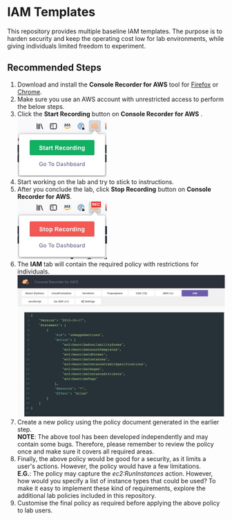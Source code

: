 # IAM Templates

This repository provides multiple baseline IAM templates.
The purpose is to harden security and keep the operating cost low for lab environments, while giving individuals limited freedom to experiment.

## Recommended Steps

1. Download and install the **Console Recorder for AWS** tool for [Firefox](https://addons.mozilla.org/en-US/firefox/addon/console-recorder/) or [Chrome](https://chrome.google.com/webstore/detail/console-recorder-for-aws/ganlhgooidfbijjidcpkeaohjnkeicba?hl=en).
2. Make sure you use an AWS account with unrestricted access to perform the below steps.
3. Click the **Start Recording** button on **Console Recorder for AWS** . </br> ![StartRecording](images/StartRecording.jpg)
4. Start working on the lab and try to stick to instructions.
5. After you conclude the lab, click **Stop Recording** button on **Console Recorder for AWS**.  </br> ![StopRecording](images/StopRecording.jpg)
6. The **IAM** tab will contain the required policy with restrictions for individuals. </br> ![iam-policy](images/iam-policy.jpg)
7. Create a new policy using the policy document generated in the earlier step. </br> **NOTE**: The above tool has been developed independently and may contain some bugs. Therefore, please remember to review the policy once and make sure it covers all required areas.
8. Finally, the above policy would be good for a security, as it limits a user's actions. However, the policy would have a few limitations. </br> **E.G.**: The policy may capture the *ec2:RunInstances* action. However, how would you specify a list of instance types that could be used? To make it easy to implement these kind of requirements, explore the additional lab policies included in this repository.
9. Customise the final policy as required before applying the above policy to lab users.